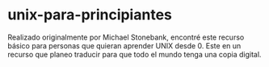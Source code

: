 # unix-para-principiantes
Realizado originalmente por Michael Stonebank, encontré este recurso básico para personas que quieran aprender UNIX desde 0. Este en un recurso que planeo traducir para que todo el mundo tenga una copia digital.
